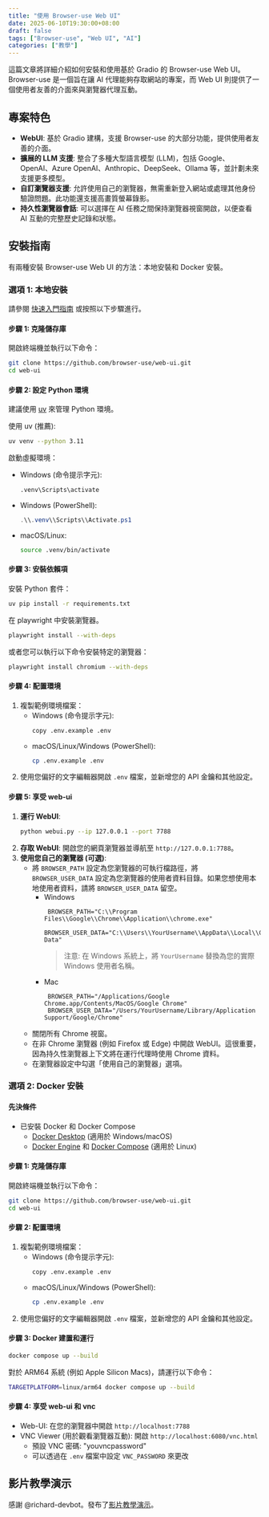 ```yaml
---
title: "使用 Browser-use Web UI"
date: 2025-06-10T19:30:00+08:00
draft: false
tags: ["Browser-use", "Web UI", "AI"]
categories: ["教學"]
---
```


這篇文章將詳細介紹如何安裝和使用基於 Gradio 的 Browser-use Web UI。Browser-use 是一個旨在讓 AI 代理能夠存取網站的專案，而 Web UI 則提供了一個使用者友善的介面來與瀏覽器代理互動。
<!--more-->

## 專案特色

*   **WebUI**: 基於 Gradio 建構，支援 Browser-use 的大部分功能，提供使用者友善的介面。
*   **擴展的 LLM 支援**: 整合了多種大型語言模型 (LLM)，包括 Google、OpenAI、Azure OpenAI、Anthropic、DeepSeek、Ollama 等，並計劃未來支援更多模型。
*   **自訂瀏覽器支援**: 允許使用自己的瀏覽器，無需重新登入網站或處理其他身份驗證問題。此功能還支援高畫質螢幕錄影。
*   **持久性瀏覽器會話**: 可以選擇在 AI 任務之間保持瀏覽器視窗開啟，以便查看 AI 互動的完整歷史記錄和狀態。

## 安裝指南

有兩種安裝 Browser-use Web UI 的方法：本地安裝和 Docker 安裝。

### 選項 1: 本地安裝

請參閱 [快速入門指南](https://docs.browser-use.com/quickstart#prepare-the-environment) 或按照以下步驟進行。

#### 步驟 1: 克隆儲存庫

開啟終端機並執行以下命令：

```bash
git clone https://github.com/browser-use/web-ui.git
cd web-ui
```

#### 步驟 2: 設定 Python 環境

建議使用 [uv](https://docs.astral.sh/uv/) 來管理 Python 環境。

使用 uv (推薦):

```bash
uv venv --python 3.11
```

啟動虛擬環境：

*   Windows (命令提示字元):
    ```cmd
    .venv\Scripts\activate
    ```
*   Windows (PowerShell):
    ```powershell
    .\\.venv\\Scripts\\Activate.ps1
    ```
*   macOS/Linux:
    ```bash
    source .venv/bin/activate
    ```

#### 步驟 3: 安裝依賴項

安裝 Python 套件：

```bash
uv pip install -r requirements.txt
```

在 playwright 中安裝瀏覽器。

```bash
playwright install --with-deps
```

或者您可以執行以下命令安裝特定的瀏覽器：

```bash
playwright install chromium --with-deps
```

#### 步驟 4: 配置環境

1.  複製範例環境檔案：
    *   Windows (命令提示字元):
        ```bash
        copy .env.example .env
        ```
    *   macOS/Linux/Windows (PowerShell):
        ```bash
        cp .env.example .env
        ```
2.  使用您偏好的文字編輯器開啟 `.env` 檔案，並新增您的 API 金鑰和其他設定。

#### 步驟 5: 享受 web-ui

1.  **運行 WebUI**:
    ```bash
    python webui.py --ip 127.0.0.1 --port 7788
    ```
2.  **存取 WebUI**: 開啟您的網頁瀏覽器並導航至 `http://127.0.0.1:7788`。
3.  **使用您自己的瀏覽器 (可選)**:
    *   將 `BROWSER_PATH` 設定為您瀏覽器的可執行檔路徑，將 `BROWSER_USER_DATA` 設定為您瀏覽器的使用者資料目錄。如果您想使用本地使用者資料，請將 `BROWSER_USER_DATA` 留空。
        *   Windows
            ```env
             BROWSER_PATH="C:\\Program Files\\Google\\Chrome\\Application\\chrome.exe"
             BROWSER_USER_DATA="C:\\Users\\YourUsername\\AppData\\Local\\Google\\Chrome\\User Data"
            ```
            > 注意: 在 Windows 系統上，將 `YourUsername` 替換為您的實際 Windows 使用者名稱。
        *   Mac
            ```env
             BROWSER_PATH="/Applications/Google Chrome.app/Contents/MacOS/Google Chrome"
             BROWSER_USER_DATA="/Users/YourUsername/Library/Application Support/Google/Chrome"
            ```
    *   關閉所有 Chrome 視窗。
    *   在非 Chrome 瀏覽器 (例如 Firefox 或 Edge) 中開啟 WebUI。這很重要，因為持久性瀏覽器上下文將在運行代理時使用 Chrome 資料。
    *   在瀏覽器設定中勾選「使用自己的瀏覽器」選項。

### 選項 2: Docker 安裝

#### 先決條件

*   已安裝 Docker 和 Docker Compose
    *   [Docker Desktop](https://www.docker.com/products/docker-desktop/) (適用於 Windows/macOS)
    *   [Docker Engine](https://docs.docker.com/engine/install/) 和 [Docker Compose](https://docs.docker.com/compose/install/) (適用於 Linux)

#### 步驟 1: 克隆儲存庫

開啟終端機並執行以下命令：

```bash
git clone https://github.com/browser-use/web-ui.git
cd web-ui
```

#### 步驟 2: 配置環境

1.  複製範例環境檔案：
    *   Windows (命令提示字元):
        ```bash
        copy .env.example .env
        ```
    *   macOS/Linux/Windows (PowerShell):
        ```bash
        cp .env.example .env
        ```
2.  使用您偏好的文字編輯器開啟 `.env` 檔案，並新增您的 API 金鑰和其他設定。

#### 步驟 3: Docker 建置和運行

```bash
docker compose up --build
```

對於 ARM64 系統 (例如 Apple Silicon Macs)，請運行以下命令：

```bash
TARGETPLATFORM=linux/arm64 docker compose up --build
```

#### 步驟 4: 享受 web-ui 和 vnc

*   Web-UI: 在您的瀏覽器中開啟 `http://localhost:7788`
*   VNC Viewer (用於觀看瀏覽器互動): 開啟 `http://localhost:6080/vnc.html`
    *   預設 VNC 密碼: "youvncpassword"
    *   可以透過在 `.env` 檔案中設定 `VNC_PASSWORD` 來更改


## 影片教學演示
感謝 @richard-devbot。發布了[影片教學演示](https://github.com/browser-use/web-ui/issues/1)。
